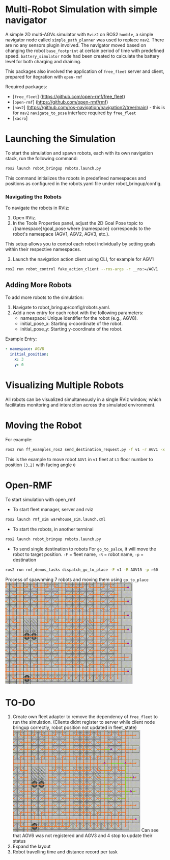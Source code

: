 # Multi-Robot Simulation with simple navigator
A simple 2D multi-AGVs simulator with `Rviz2` on ROS2 `humble`, a simple navigator node called `simple_path_planner` was used to replace `nav2`. 
There are no any sensors plugin involved. The navigator moved based on changing the robot `base_footprint` at certain period of time with predefined speed. `battery_simulator` node had been created to calculate the battery level for both charging and draining. 

This packages also involved the application of `free_fleet` server and client, prepared for itegration with `open-rmf`

Required packages:
- [`free_fleet`] (https://github.com/open-rmf/free_fleet)
- [`open-rmf`] (https://github.com/open-rmf/rmf)
- [`nav2`] (https://github.com/ros-navigation/navigation2/tree/main) - this is for `nav2` `navigate_to_pose` interface required by `free_fleet`
- [`xacro`]

# Launching the Simulation

To start the simulation and spawn robots, each with its own navigation stack, run the following command:

```bash
ros2 launch robot_bringup robots.launch.py
```
This command initializes the robots in predefined namespaces and positions as configured in the robots.yaml file under robot_bringup/config.

### Navigating the Robots

To navigate the robots in RViz:

1. Open RViz.
2. In the Tools Properties panel, adjust the 2D Goal Pose topic to /{namespace}/goal_pose where {namespace} corresponds to the robot's namespace (AGV1, AGV2, AGV3, etc.).

This setup allows you to control each robot individually by setting goals within their respective namespaces.

3. Launch the navigation action client using CLI, for example for AGV1
```bash
ros2 run robot_control fake_action_client --ros-args -r __ns:=/AGV1
```
## Adding More Robots
To add more robots to the simulation:

1. Navigate to robot_bringup/config/robots.yaml.
2. Add a new entry for each robot with the following parameters:
   - namespace: Unique identifier for the robot (e.g., AGV8).
   - initial_pose_x: Starting x-coordinate of the robot.
   - initial_pose_y: Starting y-coordinate of the robot.
  
Example Entry:
```yaml
- namespace: AGV8
  initial_position:
    x: 3
    y: 0
```

# Visualizing Multiple Robots
All robots can be visualized simultaneously in a single RViz window, which facilitates monitoring and interaction across the simulated environment.


# Moving the Robot
For example: 
```bash
ros2 run ff_examples_ros2 send_destination_request.py -f v1 -r AGV1 -x 3 -y 2 --yaw 0.0 -i 11125 -l L1
```
This is the example to move robot `AGV1` in `v1` fleet at `L1` floor number to position `(3,2)` with facing angle `0`

# Open-RMF
To start simulation with open_rmf
- To start fleet manager, server and rviz
```bash
ros2 launch rmf_sim warehouse_sim.launch.xml
```
- To start the robots, in another terminal
```bash
ros2 launch robot_bringup robots.launch.py
```
- To send single destination to robots
For `go_to_palce`, it will move the robot to target position. `-F` = fleet name, `-R` = robot name, `-p` = destination
```bash
ros2 run rmf_demos_tasks dispatch_go_to_place -F v1 -R AGV15 -p r60
```
Process of spawnming 7 robots and moving them using `go_to_place`
![robots spawn and move](https://github.com/s-w3i/warehouse_sim/blob/main/spawn.gif)

# TO-DO
1. Create own fleet adapter to remove the dependency of `free_fleet` to run the simulation. (Clients didnt register to server while client node bringup correctly, robot position not updated in fleet_state) 
![robots stop and disconnect](https://github.com/s-w3i/warehouse_sim/blob/main/fleet_state.gif)
Can see that AGV6 was not registered and AGV3 and 4 stop to update their status
2. Expand the layout
3. Robot travelling time and distance record per task 